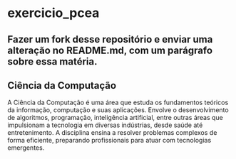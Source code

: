 # exercicio_pcea

## Fazer um fork desse repositório e enviar uma alteração no README.md, com um parágrafo sobre essa matéria.

## Ciência da Computação

A Ciência da Computação é uma área que estuda os fundamentos teóricos da informação, computação e suas aplicações. Envolve o desenvolvimento de algoritmos, programação, inteligência artificial, entre outras áreas que impulsionam a tecnologia em diversas indústrias, desde saúde até entretenimento. A disciplina ensina a resolver problemas complexos de forma eficiente, preparando profissionais para atuar com tecnologias emergentes.
